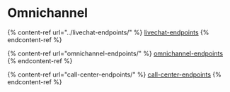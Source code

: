 # Omnichannel

{% content-ref url="../livechat-endpoints/" %}
[livechat-endpoints](../livechat-endpoints/)
{% endcontent-ref %}

{% content-ref url="omnichannel-endpoints/" %}
[omnichannel-endpoints](omnichannel-endpoints/)
{% endcontent-ref %}

{% content-ref url="call-center-endpoints/" %}
[call-center-endpoints](call-center-endpoints/)
{% endcontent-ref %}
